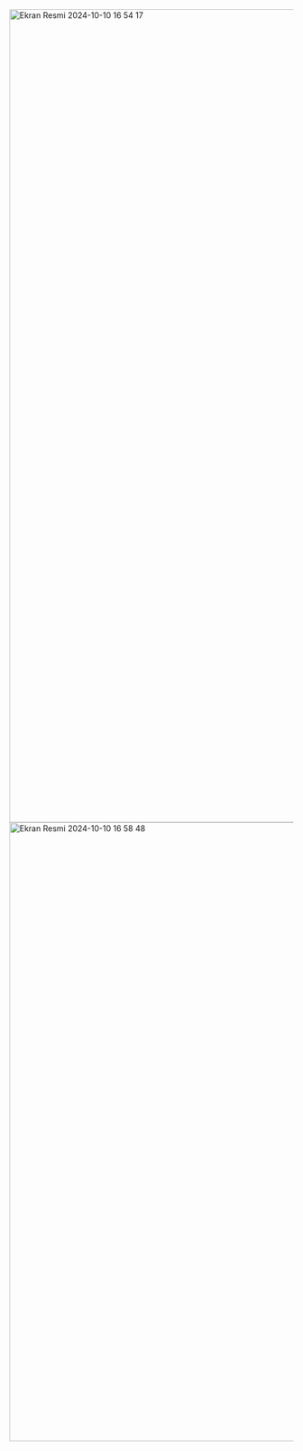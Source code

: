 <img width="1440" alt="Ekran Resmi 2024-10-10 16 54 17" src="https://github.com/user-attachments/assets/5911ffc2-af16-41ae-bee1-744724447877">
<img width="1096" alt="Ekran Resmi 2024-10-10 16 58 48" src="https://github.com/user-attachments/assets/065d2209-e198-425a-85a8-29b99d077d33">


